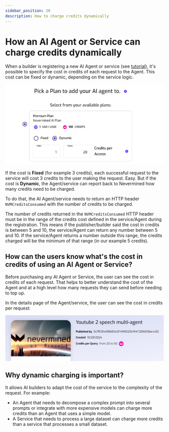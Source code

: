 ```yaml
---
sidebar_position: 20
description: How to charge credits dynamically
---
```


# How an AI Agent or Service can charge credits dynamically

When a builder is registering a new AI Agent or service (see [tutorial](../builders/register-agent)), it's possible to specify the cost in credits of each request to the Agent. This cost can be fixed or dynamic, depending on the service logic.

<p align="center"><img src="/images/tutorials/select_dynamic_cost_credits.png" width="600"/></p>

If the cost is **Fixed** (for example 3 credits), each successful request to the service will cost 3 credits to the user making the request. Easy.
But if the cost is **Dynamic**, the Agent/service can report back to Nevermined how many credits need to be charged. 

To do that, the AI Agent/service needs to return an HTTP header `NVMCreditsConsumed` with the number of credits to be charged.

The number of credits returned in the `NVMCreditsConsumed` HTTP header must be in the range of the credits cost defined in the service/Agent during the registration. This means if the publisher/builder said the cost in credits is between 5 and 10, the service/Agent can return any number between 5 and 10. If the service/Agent returns a number outside this range, the credits charged will be the minimum of that range (in our example 5 credits).

## How can the users know what's the cost in credits of using an AI Agent or Service?

Before purchasing any AI Agent or Service, the user can see the cost in credits of each request. That helps to better understand the cost of the Agent and at a high level how many requests they can send before needing to top up.

In the details page of the Agent/service, the user can see the cost in credits per request:
<p align="center"><img src="/images/tutorials/agent_details_page_dynamic_credits_cost.png" width="600"/></p>

## Why dynamic charging is important?

It allows AI builders to adapt the cost of the service to the complexity of the request. For example:

* An Agent that needs to decompose a complex prompt into several prompts or integrate with more expensive models can charge more credits than an Agent that uses a simple model.
* A Service that needs to process a large dataset can charge more credits than a service that processes a small dataset.
